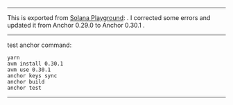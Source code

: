 * * *


This is exported from [Solana Playground](https://beta.solpg.io/tutorials/zero-copy): . I corrected some errors and updated it from Anchor 0.29.0 to Anchor 0.30.1 .



* * *


test anchor command: 

```
yarn 
avm install 0.30.1
avm use 0.30.1
anchor keys sync
anchor build 
anchor test 
```


* * *

